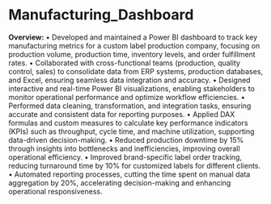 # Manufacturing_Dashboard
<b>Overview:</b>
•  Developed and maintained a Power BI dashboard to track key manufacturing metrics for a custom label production company, focusing on production volume, production time, inventory levels, and order fulfillment rates.
•  Collaborated with cross-functional teams (production, quality control, sales) to consolidate data from ERP systems, production databases, and Excel, ensuring seamless data integration and accuracy.
•  Designed interactive and real-time Power BI visualizations, enabling stakeholders to monitor operational performance and optimize workflow efficiencies.
•  Performed data cleaning, transformation, and integration tasks, ensuring accurate and consistent data for reporting purposes.
•  Applied DAX formulas and custom measures to calculate key performance indicators (KPIs) such as throughput, cycle time, and machine utilization, supporting data-driven decision-making.
•  Reduced production downtime by 15% through insights into bottlenecks and inefficiencies, improving overall operational efficiency.
•  Improved brand-specific label order tracking, reducing turnaround time by 10% for customized labels for different clients.
•  Automated reporting processes, cutting the time spent on manual data aggregation by 20%, accelerating decision-making and enhancing operational responsiveness.




